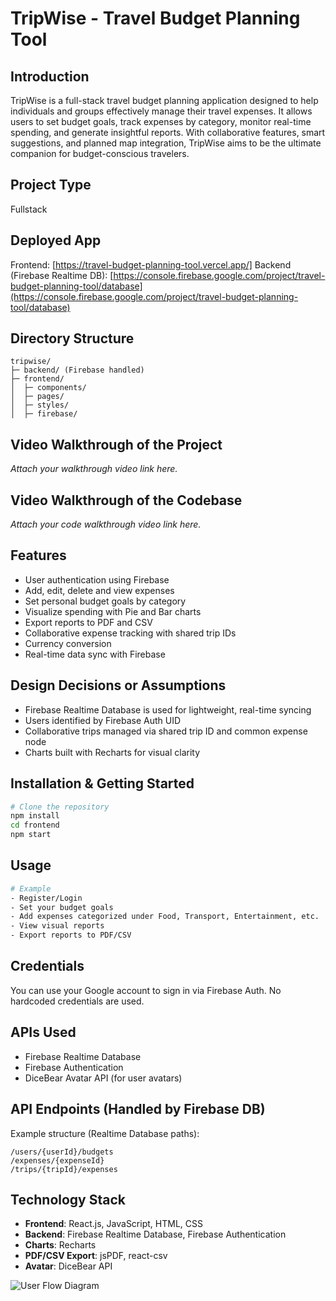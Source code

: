 # TripWise - Travel Budget Planning Tool

## Introduction
TripWise is a full-stack travel budget planning application designed to help individuals and groups effectively manage their travel expenses. It allows users to set budget goals, track expenses by category, monitor real-time spending, and generate insightful reports. With collaborative features, smart suggestions, and planned map integration, TripWise aims to be the ultimate companion for budget-conscious travelers.

## Project Type
Fullstack

## Deployed App
Frontend: [https://travel-budget-planning-tool.vercel.app/]
Backend (Firebase Realtime DB): [https://console.firebase.google.com/project/travel-budget-planning-tool/database](https://console.firebase.google.com/project/travel-budget-planning-tool/database)

## Directory Structure
```
tripwise/
├─ backend/ (Firebase handled)
├─ frontend/
│  ├─ components/
│  ├─ pages/
│  ├─ styles/
│  ├─ firebase/
```

## Video Walkthrough of the Project
_Attach your walkthrough video link here._

## Video Walkthrough of the Codebase
_Attach your code walkthrough video link here._

## Features
- User authentication using Firebase
- Add, edit, delete and view expenses
- Set personal budget goals by category
- Visualize spending with Pie and Bar charts
- Export reports to PDF and CSV
- Collaborative expense tracking with shared trip IDs
- Currency conversion
- Real-time data sync with Firebase

## Design Decisions or Assumptions
- Firebase Realtime Database is used for lightweight, real-time syncing
- Users identified by Firebase Auth UID
- Collaborative trips managed via shared trip ID and common expense node
- Charts built with Recharts for visual clarity

## Installation & Getting Started
```bash
# Clone the repository
npm install
cd frontend
npm start
```

## Usage
```bash
# Example
- Register/Login
- Set your budget goals
- Add expenses categorized under Food, Transport, Entertainment, etc.
- View visual reports
- Export reports to PDF/CSV
```

## Credentials
You can use your Google account to sign in via Firebase Auth. No hardcoded credentials are used.

## APIs Used
- Firebase Realtime Database
- Firebase Authentication
- DiceBear Avatar API (for user avatars)

## API Endpoints (Handled by Firebase DB)
Example structure (Realtime Database paths):
```
/users/{userId}/budgets
/expenses/{expenseId}
/trips/{tripId}/expenses
```

## Technology Stack
- **Frontend**: React.js, JavaScript, HTML, CSS
- **Backend**: Firebase Realtime Database, Firebase Authentication
- **Charts**: Recharts
- **PDF/CSV Export**: jsPDF, react-csv
- **Avatar**: DiceBear API


![User Flow Diagram](image-url-or-path)
